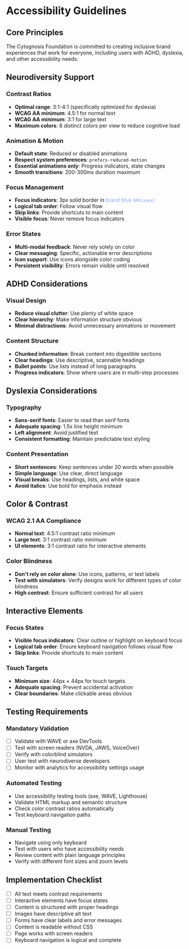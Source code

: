 # Accessibility Guidelines

## Core Principles

The Cytognosis Foundation is committed to creating inclusive brand experiences that work for everyone, including users with ADHD, dyslexia, and other accessibility needs.

## Neurodiversity Support

### Contrast Ratios
- **Optimal range**: 3:1-4:1 (specifically optimized for dyslexia)
- **WCAG AA minimum**: 4.5:1 for normal text
- **WCAG AA minimum**: 3:1 for large text
- **Maximum colors**: 8 distinct colors per view to reduce cognitive load

### Animation & Motion
- **Default state**: Reduced or disabled animations
- **Respect system preferences**: `prefers-reduced-motion`
- **Essential animations only**: Progress indicators, state changes
- **Smooth transitions**: 200-300ms duration maximum

### Focus Management
- **Focus indicators**: 3px solid border in <span style="color: #8caaee">brand blue (`#8caaee`)</span>
- **Logical tab order**: Follow visual flow
- **Skip links**: Provide shortcuts to main content
- **Visible focus**: Never remove focus indicators

### Error States
- **Multi-modal feedback**: Never rely solely on color
- **Clear messaging**: Specific, actionable error descriptions
- **Icon support**: Use icons alongside color coding
- **Persistent visibility**: Errors remain visible until resolved

## ADHD Considerations

### Visual Design
- **Reduce visual clutter**: Use plenty of white space
- **Clear hierarchy**: Make information structure obvious
- **Minimal distractions**: Avoid unnecessary animations or movement

### Content Structure
- **Chunked information**: Break content into digestible sections
- **Clear headings**: Use descriptive, scannable headings
- **Bullet points**: Use lists instead of long paragraphs
- **Progress indicators**: Show where users are in multi-step processes

## Dyslexia Considerations

### Typography
- **Sans-serif fonts**: Easier to read than serif fonts
- **Adequate spacing**: 1.5x line height minimum
- **Left alignment**: Avoid justified text
- **Consistent formatting**: Maintain predictable text styling

### Content Presentation
- **Short sentences**: Keep sentences under 20 words when possible
- **Simple language**: Use clear, direct language
- **Visual breaks**: Use headings, lists, and white space
- **Avoid italics**: Use bold for emphasis instead

## Color & Contrast

### WCAG 2.1 AA Compliance
- **Normal text**: 4.5:1 contrast ratio minimum
- **Large text**: 3:1 contrast ratio minimum
- **UI elements**: 3:1 contrast ratio for interactive elements

### Color Blindness
- **Don't rely on color alone**: Use icons, patterns, or text labels
- **Test with simulators**: Verify designs work for different types of color blindness
- **High contrast**: Ensure sufficient contrast for all users

## Interactive Elements

### Focus States
- **Visible focus indicators**: Clear outline or highlight on keyboard focus
- **Logical tab order**: Ensure keyboard navigation follows visual flow
- **Skip links**: Provide shortcuts to main content

### Touch Targets
- **Minimum size**: 44px × 44px for touch targets
- **Adequate spacing**: Prevent accidental activation
- **Clear boundaries**: Make clickable areas obvious

## Testing Requirements

### Mandatory Validation
- [ ] Validate with WAVE or axe DevTools
- [ ] Test with screen readers (NVDA, JAWS, VoiceOver)
- [ ] Verify with colorblind simulators
- [ ] User test with neurodiverse developers
- [ ] Monitor with analytics for accessibility settings usage

### Automated Testing
- Use accessibility testing tools (axe, WAVE, Lighthouse)
- Validate HTML markup and semantic structure
- Check color contrast ratios automatically
- Test keyboard navigation paths

### Manual Testing
- Navigate using only keyboard
- Test with users who have accessibility needs
- Review content with plain language principles
- Verify with different font sizes and zoom levels

## Implementation Checklist

- [ ] All text meets contrast requirements
- [ ] Interactive elements have focus states
- [ ] Content is structured with proper headings
- [ ] Images have descriptive alt text
- [ ] Forms have clear labels and error messages
- [ ] Content is readable without CSS
- [ ] Page works with screen readers
- [ ] Keyboard navigation is logical and complete
